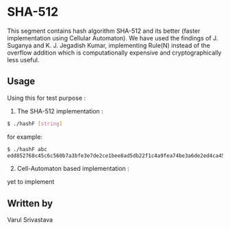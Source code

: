 # SHA-512 

This segment contains hash algorithm SHA-512 and its better (faster implementation using Cellular Automaton). We have used the findings of J. Suganya and K. J. Jegadish Kumar, implementing Rule(N) instead of the overflow addition which is computationally expensive and cryptographically less useful.

## Usage 

Using this for test purpose :

1. The SHA-512 implementation : 

```bash
$ ./hashF [string]
```
for example:    
```bash
$ ./hashF abc
edd852768c45c6c560b7a3bfe3e7de2ce1bee8ad5db22f1c4a9fea74be3a6de2ed4ca45cbd3fe66a56d0f503d6612c80e33a5f2a6486af5c932c87a0ad39c031
```

2. Cell-Automaton based implementation : 

yet to implement


## Written by 

Varul Srivastava